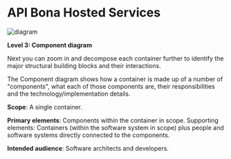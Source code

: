 # API Bona Hosted Services

![diagram](https://www.plantuml.com/plantuml/svg/0/dLPDRnit4BqRy7zWT4XamB60eBdq54kM4wUMhLeoqfwC4NSa4UQIco5fHoxwWtheARTUzSSwv7v8gyX8Mb-MIy-yUJFpPbRld0Vo8TU71o-KaJfaA9RU5-xdNe_WyMIX_3BCWaEIrdWq_aJQl0SPAJ0FEXIXD_ZfzLY3yRUZovu6ZyxprTt0veKrqRv8u8S7bwU_NzzExpvTJ3_SNGxV3w_EkaVn_fKOC38eWzI5GXsBpkduGlIjWGwVJww6K_4sdiPa2qjIyJz4llxBsymwyM4w7Kz40GG2pOC24Yj1ADLCaL1cRYa7gTPVZU2qD3WsyYg331rVQ75Q56nVERRCGMX6pvJpodW-SVuFYcCxiUfP0OLM4YAL12GyLmV9kfCEPxJ99finxJuuZ3OPC4xCO-W-1yo1QUe40Lfq9v-rc708fADeyZu0PR0tWOfIAvMLuDxCrI9GpOaZ28CIdV9Sc9HeczlTy8llIcr3nk46yIdEWv6UtHF9SqKuO-QxXP-pKU8SGwSQGbt3zTysafHQCRF4QlsLCenqs5tacAbaKA1N5SsFa-khNcnX8ZTPEOzvoUpDVQM3mPjV8eSBXbnmanj8sAc62pAG0rqsPAoUde0Bh5LlIk2zPRdknY2OpPHdx9jq6FqQuuoKv3vMpKxfMFsDfro2dzdeEk1Jt_hERfzJPIgpBJ9L3wh9I5Wg1wLZWYD-JbBWLFJgA6BYD8VoSXYLofI8q8h9Q3fkzxHlWyc0LhjZT2J-E3mG_DU4xh9WNCYngS6WV1VRjUY3l5zGn1HRn6xYTE6c4QjDnzCOSl54GPQr1poWaM0xyXozNFBIyS55dSKtSSrOD4btTSFt1qyqTQbfB47AmH0sqc4PnhDdFXby6vfmJkYMAObq4cVAIOxXHHdy-S1Zf5pvA8UI04K6EPhrFp5-uCdOx8GaTwUYN83B4nnFixATjEmYeHlKk_NVA6eO1mdgcdQEEysCJEg4zlcdUQbyKob-qBCHm52hN9cubHRCdEmF-jVohK8RwzKybQ5QMVX5OY7vXV5gmTP8BIMK6Mpwwwg6FCEYvPlsxAdqWTVIqxRla5UaNvqJvFXewNvW2PydK2t3gog5Hb-ydx_NZKPODKXLZYs9yfwM0Ktw1kn1UPLmG2OrCfjyvdZeURipsAr3rxPpoCkECwjIlq7UnI_58qM5UXlr-l6iFsZxR27oiORbvs_ytMwu_5b-aHEPk4GI_YLYNF5E4az-kOVsrhNsAuxB1THqi_h69cAjr4kFH_YF3gxuFnvYKzuc-RPjRPspiLCBywpXnkoxcEzu5wLVGFy2)

**Level 3: Component diagram**

Next you can zoom in and decompose each container further to identify the major structural building blocks and their interactions.

The Component diagram shows how a container is made up of a number of "components", what each of those components are, their responsibilities and the technology/implementation details.

**Scope**: A single container.

**Primary elements**: Components within the container in scope.
Supporting elements: Containers (within the software system in scope) plus people and software systems directly connected to the components.

**Intended audience**: Software architects and developers.